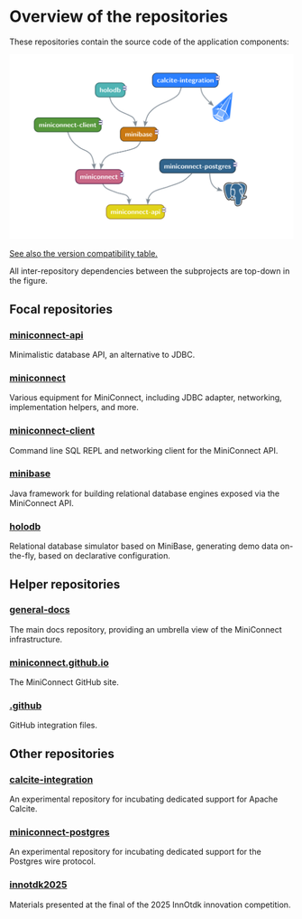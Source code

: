 # Overview of the repositories

These repositories contain the source code of the application components:

![Repositories](repo-deps.svg)

[See also the version compatibility table.](VERSIONS.md)

All inter-repository dependencies between the subprojects are top-down in the figure.

## Focal repositories

### [miniconnect-api](https://github.com/miniconnect/miniconnect-api)

Minimalistic database API, an alternative to JDBC.

### [miniconnect](https://github.com/miniconnect/miniconnect)

Various equipment for MiniConnect, including JDBC adapter, networking, implementation helpers, and more.

### [miniconnect-client](https://github.com/miniconnect/miniconnect-client)

Command line SQL REPL and networking client for the MiniConnect API.

### [minibase](https://github.com/miniconnect/minibase)

Java framework for building relational database engines exposed via the MiniConnect API.

### [holodb](https://github.com/miniconnect/holodb)

Relational database simulator based on MiniBase, generating demo data on-the-fly, based on declarative configuration.

## Helper repositories

### [general-docs](https://github.com/miniconnect/general-docs)

The main docs repository, providing an umbrella view of the MiniConnect infrastructure.

### [miniconnect.github.io](https://github.com/miniconnect/miniconnect.github.io)

The MiniConnect GitHub site.

### [.github](https://github.com/miniconnect/.github)

GitHub integration files.

## Other repositories

### [calcite-integration](https://github.com/miniconnect/calcite-integration)

An experimental repository for incubating dedicated support for Apache Calcite.

### [miniconnect-postgres](https://github.com/miniconnect/miniconnect-postgres)

An experimental repository for incubating dedicated support for the Postgres wire protocol.

### [innotdk2025](https://github.com/miniconnect/innotdk2025)

Materials presented at the final of the 2025 InnOtdk innovation competition.
